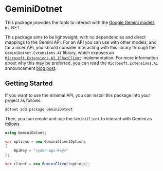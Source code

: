 # GeminiDotnet

This package provides the tools to interact with the [Google Gemini models](https://deepmind.google/technologies/gemini/) in .NET.

This package aims to be lightweight, with no dependencies and direct mappings to the Gemini API. For an API you can use with other models, and for a nicer API, you should consider interacting with this library through the `GeminiDotnet.Extensions.AI` library, which exposes an [`Microsoft.Extensions.AI.IChatClient`](https://learn.microsoft.com/dotnet/api/microsoft.extensions.ai.ichatclient) implementation. For more information about why this may be preferred, you can read the `Microsoft.Extensions.AI` announcement [blog post](https://devblogs.microsoft.com/dotnet/introducing-microsoft-extensions-ai-preview/).

## Getting Started

If you want to use the minimal API, you can install this package into your project as follows.

```sh
dotnet add package GeminiDotnet
```

Then, you can create and use the `GeminiClient` to interact with Gemini as follows.

```cs
using GeminiDotnet;

var options = new GeminiClientOptions
{
    ApiKey = "<your-api-key>"
};

var client = new GeminiClient(options);
```
